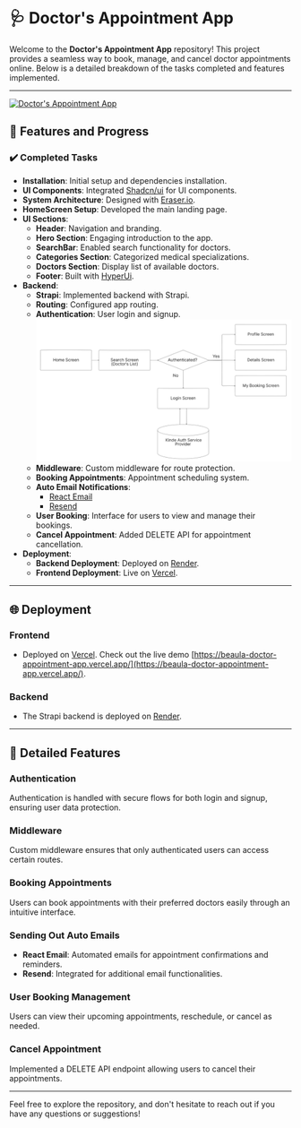 # 🩺 Doctor's Appointment App

Welcome to the **Doctor's Appointment App** repository! This project provides a seamless way to book, manage, and cancel doctor appointments online. Below is a detailed breakdown of the tasks completed and features implemented.

---

[![Doctor's Appointment App](https://github.com/BeaulaEkka/doctor-appointment-frontend/blob/master/public/images/docapp.png)](https://beaula-doctor-appointment-app.vercel.app/)

## 🚀 Features and Progress

### ✔️ Completed Tasks

- **Installation**: Initial setup and dependencies installation.
- **UI Components**: Integrated [Shadcn/ui](https://shadcn.dev/) for UI components.
- **System Architecture**: Designed with [Eraser.io](https://www.eraser.io/).
- **HomeScreen Setup**: Developed the main landing page.
- **UI Sections**:
  - **Header**: Navigation and branding.
  - **Hero Section**: Engaging introduction to the app.
  - **SearchBar**: Enabled search functionality for doctors.
  - **Categories Section**: Categorized medical specializations.
  - **Doctors Section**: Display list of available doctors.
  - **Footer**: Built with [HyperUi](https://hyperui.dev/).
- **Backend**:
  - **Strapi**: Implemented backend with Strapi.
  - **Routing**: Configured app routing.
  - **Authentication**: User login and signup.  
    ![Authentication Flow](https://github.com/BeaulaEkka/doctor-appointment-frontend/blob/master/public/images/authentication%20flow.png)
  - **Middleware**: Custom middleware for route protection.
  - **Booking Appointments**: Appointment scheduling system.
  - **Auto Email Notifications**:
    - [React Email](#sending-out-auto-email-react-email)
    - [Resend](#sending-out-auto-email-resend)
  - **User Booking**: Interface for users to view and manage their bookings.
  - **Cancel Appointment**: Added DELETE API for appointment cancellation.
- **Deployment**:
  - **Backend Deployment**: Deployed on [Render](https://render.com/).
  - **Frontend Deployment**: Live on [Vercel](https://vercel.com/).

---

## 🌐 Deployment

### Frontend

- Deployed on [Vercel](https://vercel.com/). Check out the live demo [https://beaula-doctor-appointment-app.vercel.app/](https://beaula-doctor-appointment-app.vercel.app/).

### Backend

- The Strapi backend is deployed on [Render](https://render.com/).

---

## 🔧 Detailed Features

### Authentication

Authentication is handled with secure flows for both login and signup, ensuring user data protection.

### Middleware

Custom middleware ensures that only authenticated users can access certain routes.

### Booking Appointments

Users can book appointments with their preferred doctors easily through an intuitive interface.

### Sending Out Auto Emails

- **React Email**: Automated emails for appointment confirmations and reminders.
- **Resend**: Integrated for additional email functionalities.

### User Booking Management

Users can view their upcoming appointments, reschedule, or cancel as needed.

### Cancel Appointment

Implemented a DELETE API endpoint allowing users to cancel their appointments.

---

Feel free to explore the repository, and don't hesitate to reach out if you have any questions or suggestions!
